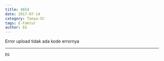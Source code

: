 ```yaml
---
title: 4654
date: 2017-07-14
category: Tanya-SC
tags: E-Faktur
author: EG
---
```


Error upload tidak ada kode errornya

---



`EG`
